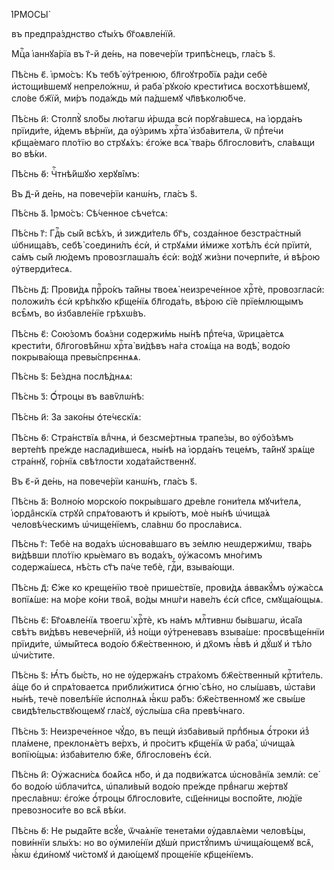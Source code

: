 І҆РМОСЫ̀

въ предпра́зднство ст҃ы́хъ бг҃оѧвле́нїй.

Мцⷭ҇а і҆аннꙋа́рїа въ г҃-й де́нь, на повече́рїи трипѣ́снецъ, гла́съ ѕ҃.

Пѣ́снь є҃. і҆рмо́съ: Къ тебѣ̀ ᲂу҆́тренюю, бл҃гоꙋтро́бїѧ ра́ди себѐ
и҆стощи́вшемꙋ непрело́жнѡ, и҆ раба̀ рꙋко́ю крести́тисѧ восхотѣ́вшемꙋ, сло́ве
бж҃їй, ми́ръ пода́ждь мѝ па́дшемꙋ чл҃вѣколю́бче.

Пѣ́снь и҃: Столпꙋ̀ ѕло́бы лю́тагѡ и҆́рѡда всѝ порꙋга́вшесѧ, на і҆ѻрда́нъ
прїиди́те, и҆́демъ вѣ́рнїи, да ᲂу҆́зримъ хрⷭ҇та̀ и҆зба́вителѧ, ѿ прⷣте́чи
кр҃ща́емаго пло́тїю во стрꙋѧ́хъ: є҆го́же всѧ̀ тва́рь бл҃гослови́тъ, сла́вѧщи во
вѣ́ки.

Пѣ́снь ѳ҃: Чⷭ҇тнѣ́йшꙋю херꙋві̑мъ:

Въ д҃-й де́нь, на повече́рїи канѡ́нъ, гла́съ ѕ҃.

Пѣ́снь а҃. І҆рмо́съ: Сѣ́ченное сѣче́тсѧ:

Пѣ́снь г҃: Гдⷭ҇ь сы́й всѣ́хъ, и҆ зижди́тель бг҃ъ, созда́нное безстра́стный
ѡ҆бнища́въ, себѣ̀ соедини́лъ є҆сѝ, и҆ стрꙋѧ́ми и҆́миже хотѣ́лъ є҆сѝ прїитѝ,
са́мъ сы́й лю́демъ провозглаша́лъ є҆сѝ: во́дꙋ жи́зни почерпи́те, и҆ вѣ́рою
ᲂу҆тверди́тесѧ.

Пѣ́снь д҃: Прови́дѧ прⷪ҇ро́къ та́йны твоеѧ̀ неизрече́нное хрⷭ҇тѐ, провозгласѝ:
положи́лъ є҆сѝ крѣ́пкꙋю кр҃ще́нїѧ бл҃года́ть, вѣ́рою сїѐ прїе́млющымъ всѣ̑мъ, во
и҆збавле́нїе грѣхѡ́въ.

Пѣ́снь є҃: Сою́зомъ боѧ́зни содержи́мь ны́нѣ прⷣте́ча, ѿрица́етсѧ крести́ти,
бл҃гоговѣ́йнѡ хрⷭ҇та̀ ви́дѣвъ на́га стоѧ́ща на водѣ̀, водо́ю покрыва́юща
превы́спрєннѧѧ.

Пѣ́снь ѕ҃: Бе́здна послѣ́днѧѧ:

Пѣ́снь з҃: Ѻ҆́троцы въ вавѷлѡ́нѣ:

Пѣ́снь и҃: За зако́ны ѻ҆те́чєскїѧ:

Пѣ́снь ѳ҃: Стра́нствїѧ влⷣчнѧ, и҆ безсме́ртныѧ трапе́зы, во ᲂу҆бо́зѣмъ верте́пѣ
пре́жде наслади́вшесѧ, ны́нѣ на і҆ѻрда́нъ теце́мъ, та́йнꙋ зрѧ́ще стра́ннꙋ,
го́рнїѧ свѣ́тлости хода́тайственнꙋ.

Въ є҃-й де́нь, на повече́рїи канѡ́нъ, гла́съ ѕ҃.

Пѣ́снь а҃: Волно́ю морско́ю покры́вшаго дре́вле гони́телѧ мꙋчи́телѧ,
і҆ѻрда̑нскїѧ стрꙋи̑ спрѧ́товаютъ и҆ кры́ютъ, моѐ ны́нѣ ѡ҆чища́ѧ человѣ́ческимъ
ѡ҆чище́нїемъ, сла́внѡ бо просла́висѧ.

Пѣ́снь г҃: Тебѐ на вода́хъ ѡ҆снова́вшаго въ зе́млю неѡдержи́мѡ, тва́рь ви́дѣвши
пло́тїю кры́емаго въ вода́хъ, ᲂу҆́жасомъ мно́гимъ содержа́шесѧ, нѣ́сть ст҃ъ
па́че тебѐ, гдⷭ҇и, взыва́ющи.

Пѣ́снь д҃: Є҆́же ко креще́нїю твоѐ прише́ствїе, прови́дѧ а҆ввакꙋ́мъ ᲂу҆жа́ссѧ
вопїѧ́ше: на мо́ре ко́ни твоѧ̑, во́ды мнѡ́ги наве́лъ є҆сѝ сп҃се, смꙋща́ющыѧ.

Пѣ́снь є҃: Бг҃оѧвле́нїѧ твоегѡ̀ хрⷭ҇тѐ, къ на́мъ млⷭ҇тивнѡ бы́вшагѡ, и҆са́їа
свѣ́тъ ви́дѣвъ невече́рнїй, и҆з̾ но́щи ᲂу҆́треневавъ взыва́ше: просвѣще́ннїи
прїиди́те, ѡ҆мы́йтесѧ водо́ю бж҃е́ственною, и҆ дх҃омъ ꙗ҆́вѣ и҆ дꙋ́шꙋ и҆ тѣ́ло
ѡ҆чи́стите.

Пѣ́снь ѕ҃: Ꙗ҆́тъ бы́сть, но не ᲂу҆держа́нъ стра́хомъ бж҃е́ственный крⷭ҇ти́тель.
а҆́ще бо и҆ спрѧ́товаетсѧ прибли́житисѧ ѻ҆гню̀ сѣ́но, но слы́шавъ, ѡ҆ста́ви
ны́нѣ, течѐ повелѣ́нїе и҆сполнѧ́ѧ ꙗ҆́кѡ ра́бъ: бж҃е́ственномꙋ же свы́ше
свидѣ́тельствꙋющемꙋ гла́сꙋ, ᲂу҆слы́ша сн҃а превѣ́чнаго.

Пѣ́снь з҃: Неизрече́нное чꙋ́до, въ пещѝ и҆зба́вивый прпⷣбныѧ ѻ҆́троки и҆з̾
пла́мене, преклонѧ́етъ ве́рхъ, и҆ про́ситъ кр҃ще́нїѧ ѿ раба̀, ѡ҆чища́ѧ
вопїю́щыѧ: и҆зба́вителю бж҃е, бл҃гослове́нъ є҆сѝ.

Пѣ́снь и҃: Оу҆жасни́сѧ боѧ́йсѧ нб҃о, и҆ да подви́жатсѧ ѡ҆снова̑нїѧ землѝ: се́
бо водо́ю ѡ҆блачи́тсѧ, ѡ҆пали́вый водо́ю пре́жде првⷣнагѡ же́ртвꙋ пресла́внѡ:
є҆го́же ѻ҆́троцы бл҃гослови́те, сщ҃е́нницы воспо́йте, лю́дїе превозноси́те во
всѧ̑ вѣ́ки.

Пѣ́снь ѳ҃: Не рыда́йте всꙋ́е, ѿча́ѧнїе тенета́ми ᲂу҆давлѧ́еми человѣ́цы,
пови́ннїи ѕлы́хъ: но во ᲂу҆миле́нїи дꙋшѝ пристꙋ́пимъ ѡ҆чища́ющемꙋ всѧ̑, ꙗ҆́кѡ
є҆ди́номꙋ чи́стомꙋ и҆ даю́щемꙋ проще́нїе кр҃ще́нїемъ.

